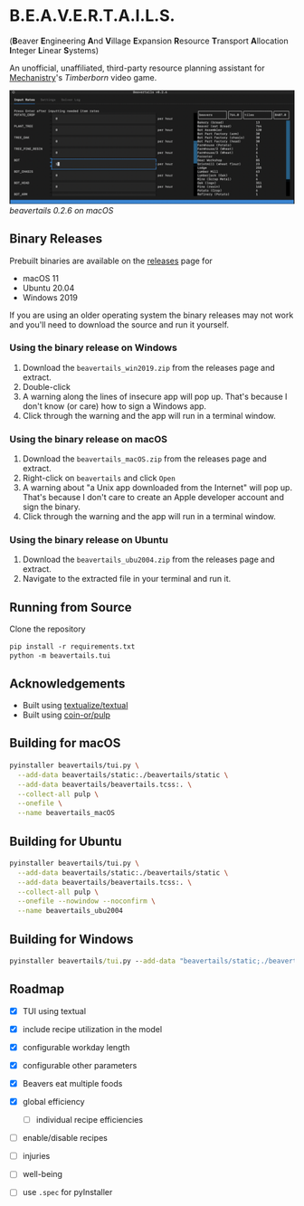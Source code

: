 # B.E.A.V.E.R.T.A.I.L.S.

(**B**eaver
**E**ngineering
**A**nd
**V**illage
**E**xpansion
**R**esource
**T**ransport
**A**llocation
**I**nteger
**L**inear
**S**ystems)

An unofficial, unaffiliated, third-party resource planning assistant for [Mechanistry](https://mechanistry.com/)'s *Timberborn* video game.

![](macos-0.2.6.png)
*beavertails 0.2.6 on macOS*

## Binary Releases

Prebuilt binaries are available on the [releases](https://github.com/cwpearson/beavertails/releases) page for
* macOS 11
* Ubuntu 20.04
* Windows 2019

If you are using an older operating system the binary releases may not work and you'll need to download the source and run it yourself.

### Using the binary release on Windows

1. Download the `beavertails_win2019.zip` from the releases page and extract.
2. Double-click
3. A warning along the lines of insecure app will pop up. That's because I don't know (or care) how to sign a Windows app.
4. Click through the warning and the app will run in a terminal window.

### Using the binary release on macOS

1. Download the `beavertails_macOS.zip` from the releases page and extract.
2. Right-click on `beavertails` and click `Open`
3. A warning about "a Unix app downloaded from the Internet" will pop up. That's because I don't care to create an Apple developer account and sign the binary.
4. Click through the warning and the app will run in a terminal window.

### Using the binary release on Ubuntu

1. Download the `beavertails_ubu2004.zip` from the releases page and extract.
2. Navigate to the extracted file in your terminal and run it.

## Running from Source

Clone the repository

```
pip install -r requirements.txt
python -m beavertails.tui
```

## Acknowledgements

* Built using [textualize/textual](https://github.com/Textualize/textual)
* Built using [coin-or/pulp](https://github.com/coin-or/pulp)

## Building for macOS

```bash
pyinstaller beavertails/tui.py \
  --add-data beavertails/static:./beavertails/static \
  --add-data beavertails/beavertails.tcss:. \
  --collect-all pulp \
  --onefile \
  --name beavertails_macOS
```

## Building for Ubuntu

```bash
pyinstaller beavertails/tui.py \
  --add-data beavertails/static:./beavertails/static \
  --add-data beavertails/beavertails.tcss:. \
  --collect-all pulp \
  --onefile --nowindow --noconfirm \
  --name beavertails_ubu2004
```

## Building for Windows

```bat
pyinstaller beavertails/tui.py --add-data "beavertails/static;./beavertails/static" --add-data "beavertails/beavertails.tcss;." --collect-all pulp --onefile --nowindow --noconfirm --name beavertails_win2019.exe
```

## Roadmap

- [x] TUI using textual
- [x] include recipe utilization in the model
- [x] configurable workday length
- [x] configurable other parameters
- [x] Beavers eat multiple foods
- [x] global efficiency
  - [ ] individual recipe efficiencies
- [ ] enable/disable recipes
- [ ] injuries
- [ ] well-being
- [ ] use `.spec` for pyInstaller

